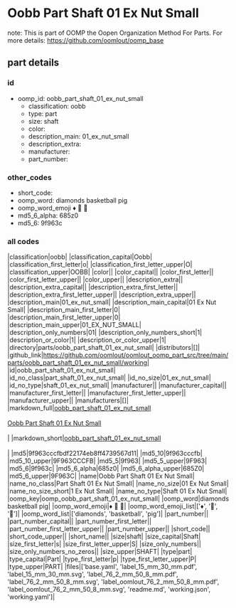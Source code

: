 # Oobb Part Shaft 01 Ex Nut Small  

note: This is part of OOMP the Oopen Organization Method For Parts. For more details: https://github.com/oomlout/oomp_base

##  part details





### id
* oomp_id: oobb_part_shaft_01_ex_nut_small
  * classification: oobb
  * type: part
  * size: shaft
  * color: 
  * description_main: 01_ex_nut_small
  * description_extra: 
  * manufacturer: 
  * part_number: 

### other_codes
* short_code: 
* oomp_word: diamonds basketball pig
* oomp_word_emoji :diamonds: :basketball: :pig:
* md5_6_alpha: 685z0
* md5_6: 9f963c

### all codes 
|classification|oobb|
|classification_capital|Oobb|
|classification_first_letter|o|
|classification_first_letter_upper|O|
|classification_upper|OOBB|
|color||
|color_capital||
|color_first_letter||
|color_first_letter_upper||
|color_upper||
|description_extra||
|description_extra_capital||
|description_extra_first_letter||
|description_extra_first_letter_upper||
|description_extra_upper||
|description_main|01_ex_nut_small|
|description_main_capital|01 Ex Nut Small|
|description_main_first_letter|0|
|description_main_first_letter_upper|0|
|description_main_upper|01_EX_NUT_SMALL|
|description_only_numbers|01|
|description_only_numbers_short|1|
|description_or_color|1|
|description_or_color_upper|1|
|directory|parts/oobb_part_shaft_01_ex_nut_small|
|distributors|[]|
|github_link|https://github.com/oomlout/oomlout_oomp_part_src/tree/main/parts/oobb_part_shaft_01_ex_nut_small/working|
|id|oobb_part_shaft_01_ex_nut_small|
|id_no_class|part_shaft_01_ex_nut_small|
|id_no_size|01_ex_nut_small|
|id_no_type|shaft_01_ex_nut_small|
|manufacturer||
|manufacturer_capital||
|manufacturer_first_letter||
|manufacturer_first_letter_upper||
|manufacturer_upper||
|manufacturers|[]|
|markdown_full|[oobb_part_shaft_01_ex_nut_small](https://github.com/oomlout/oomlout_oomp_part_src/tree/main/parts/oobb_part_shaft_01_ex_nut_small/working)<br>[](https://github.com/oomlout/oomlout_oomp_part_src/tree/main/parts/oobb_part_shaft_01_ex_nut_small/working)<br>[Oobb Part Shaft 01 Ex Nut Small](https://github.com/oomlout/oomlout_oomp_part_src/tree/main/parts/oobb_part_shaft_01_ex_nut_small/working)<br><br>|
|markdown_short|[oobb_part_shaft_01_ex_nut_small](https://github.com/oomlout/oomlout_oomp_part_src/tree/main/parts/oobb_part_shaft_01_ex_nut_small/working)<br><br>|
|md5|9f963cccfbdf22174eb8ff4739567d11|
|md5_10|9f963cccfb|
|md5_10_upper|9F963CCCFB|
|md5_5|9f963|
|md5_5_upper|9F963|
|md5_6|9f963c|
|md5_6_alpha|685z0|
|md5_6_alpha_upper|685Z0|
|md5_6_upper|9F963C|
|name|Oobb Part Shaft 01 Ex Nut Small|
|name_no_class|Part Shaft 01 Ex Nut Small|
|name_no_size|01 Ex Nut Small|
|name_no_size_short|1 Ex Nut Small|
|name_no_type|Shaft 01 Ex Nut Small|
|oomp_key|oomp_oobb_part_shaft_01_ex_nut_small|
|oomp_word|diamonds basketball pig|
|oomp_word_emoji|:diamonds: :basketball: :pig:|
|oomp_word_emoji_list|[':diamonds:', ':basketball:', ':pig:']|
|oomp_word_list|['diamonds', 'basketball', 'pig']|
|part_number||
|part_number_capital||
|part_number_first_letter||
|part_number_first_letter_upper||
|part_number_upper||
|short_code||
|short_code_upper||
|short_name||
|size|shaft|
|size_capital|Shaft|
|size_first_letter|s|
|size_first_letter_upper|S|
|size_only_numbers||
|size_only_numbers_no_zeros||
|size_upper|SHAFT|
|type|part|
|type_capital|Part|
|type_first_letter|p|
|type_first_letter_upper|P|
|type_upper|PART|
|files|['base.yaml', 'label_15_mm_30_mm.pdf', 'label_15_mm_30_mm.svg', 'label_76_2_mm_50_8_mm.pdf', 'label_76_2_mm_50_8_mm.svg', 'label_oomlout_76_2_mm_50_8_mm.pdf', 'label_oomlout_76_2_mm_50_8_mm.svg', 'readme.md', 'working.json', 'working.yaml']|
